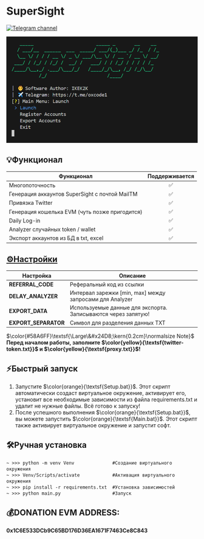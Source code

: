 # SuperSight
[![Telegram channel](https://img.shields.io/endpoint?url=https://runkit.io/damiankrawczyk/telegram-badge/branches/master?url=https://t.me/oxcode1)](https://t.me/oxcode1)

![img1](data/demo/demo.png)

## 💡Функционал  
| Функционал                                                     | Поддерживается  |
|----------------------------------------------------------------|:---------------:|
| Многопоточность                                                |        ✅       |
| Генерация аккаунтов SuperSight с почтой MailTM                 |        ✅       |
| Привязка Twitter                                               |        ✅       |
| Генерация кошелька EVM (чуть позже пригодится)                 |        ✅       |
| Daily Log-in                                                   |        ✅       |
| Analyzer случайных token / wallet                              |        ✅       |
| Экспорт аккаунтов из БД в txt, excel                           |        ✅       |

## [⚙️Настройки](https://github.com/NikeAK/SuperSight/blob/main/data/config.py)
| Настройка             | Описание                                                        |
|-----------------------|-----------------------------------------------------------------|
| **REFERRAL_CODE**     | Реферальный код из ссылки                                       |
| **DELAY_ANALYZER**    | Интервал зарежки [min, max] между запросами для Analyzer        |
| **EXPORT_DATA**       | Используемые данные для экспорта. Записываются через запятую!   |
| **EXPORT_SEPARATOR**  | Символ для разделения данных TXT                                |

$\color{#58A6FF}\textsf{\Large\&#x24D8;\kern{0.2cm}\normalsize Note}$
**Перед началом работы, заполните $\color{yellow}{\textsf{twitter-token.txt}}$ и $\color{yellow}{\textsf{proxy.txt}}$!**

## ⚡️Быстрый запуск
1. Запустите $\color{orange}{\textsf{Setup.bat}}$. Этот скрипт автоматически создаст виртуальное окружение, активирует его, установит все необходимые зависимости из файла requirements.txt и удалит не нужные файлы. Всё готово к запуску!
2. После успешного выполнения $\color{orange}{\textsf{Setup.bat}}$, вы можете запустить $\color{orange}{\textsf{Main.bat}}$. Этот скрипт также активирует виртуальное окружение и запустит софт.

## 🛠️Ручная установка
```shell
~ >>> python -m venv Venv              #Создание виртуального окружения
~ >>> Venv/Scripts/activate            #Активация виртуального окружения
~ >>> pip install -r requirements.txt  #Установка зависимостей
~ >>> python main.py                   #Запуск
```

## 💰DONATION EVM ADDRESS: 
**0x1C6E533DCb9C65BD176D36EA1671F7463Ce8C843**
